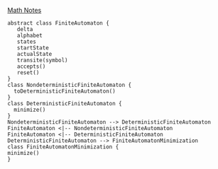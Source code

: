 [Math Notes](https://sanchezcarlosjr.notion.site/Theory-of-Computation-1c30797e35f64e578e0c1961999ac6fe)

```puml
abstract class FiniteAutomaton {
   delta
   alphabet
   states
   startState
   actualState
   transite(symbol)
   accepts()
   reset()
}
class NondeterministicFiniteAutomaton {
  toDeterministicFiniteAutomaton()
}
class DeterministicFiniteAutomaton {
  minimize()
}
NondeterministicFiniteAutomaton --> DeterministicFiniteAutomaton
FiniteAutomaton <|-- NondeterministicFiniteAutomaton
FiniteAutomaton <|-- DeterministicFiniteAutomaton
DeterministicFiniteAutomaton --> FiniteAutomatonMinimization
class FiniteAutomatonMinimization {
minimize()
}
```